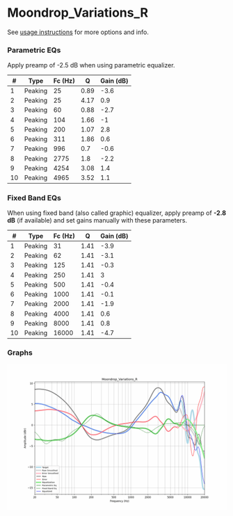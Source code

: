 # Moondrop_Variations_R
See [usage instructions](https://github.com/jaakkopasanen/AutoEq#usage) for more options and info.

### Parametric EQs
Apply preamp of -2.5 dB when using parametric equalizer.

|   # | Type    |   Fc (Hz) |    Q |   Gain (dB) |
|-----|---------|-----------|------|-------------|
|   1 | Peaking |        25 | 0.89 |        -3.6 |
|   2 | Peaking |        25 | 4.17 |         0.9 |
|   3 | Peaking |        60 | 0.88 |        -2.7 |
|   4 | Peaking |       104 | 1.66 |        -1   |
|   5 | Peaking |       200 | 1.07 |         2.8 |
|   6 | Peaking |       311 | 1.86 |         0.6 |
|   7 | Peaking |       996 | 0.7  |        -0.6 |
|   8 | Peaking |      2775 | 1.8  |        -2.2 |
|   9 | Peaking |      4254 | 3.08 |         1.4 |
|  10 | Peaking |      4965 | 3.52 |         1.1 |

### Fixed Band EQs
When using fixed band (also called graphic) equalizer, apply preamp of **-2.8 dB** (if available) and set gains manually with these parameters.

|   # | Type    |   Fc (Hz) |    Q |   Gain (dB) |
|-----|---------|-----------|------|-------------|
|   1 | Peaking |        31 | 1.41 |        -3.9 |
|   2 | Peaking |        62 | 1.41 |        -3.1 |
|   3 | Peaking |       125 | 1.41 |        -0.3 |
|   4 | Peaking |       250 | 1.41 |         3   |
|   5 | Peaking |       500 | 1.41 |        -0.4 |
|   6 | Peaking |      1000 | 1.41 |        -0.1 |
|   7 | Peaking |      2000 | 1.41 |        -1.9 |
|   8 | Peaking |      4000 | 1.41 |         0.6 |
|   9 | Peaking |      8000 | 1.41 |         0.8 |
|  10 | Peaking |     16000 | 1.41 |        -4.7 |

### Graphs
![](./Moondrop_Variations_R.png)
